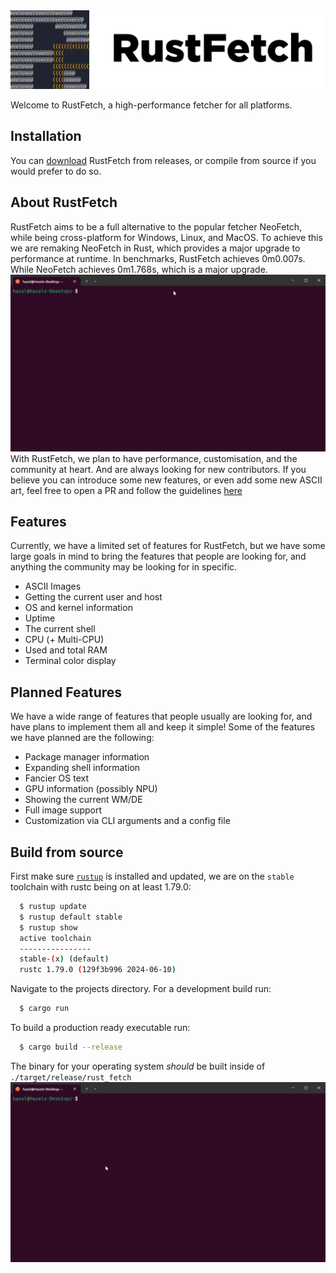 <picture>
  <source media="(prefers-color-scheme: dark)" srcset="https://raw.githubusercontent.com/RustFetch/RustFetch/main/images/rustfetch_full_dark_mode.png">
  <source media="(prefers-color-scheme: light)" srcset="https://raw.githubusercontent.com/RustFetch/RustFetch/main/images/rustfetch_full.png">
  <img alt="RustFetch Header" src="https://raw.githubusercontent.com/RustFetch/RustFetch/main/images/rustfetch_full.png">
</picture>

Welcome to RustFetch, a high-performance fetcher for all platforms.

## Installation
You can [download](https://github.com/RustFetch/RustFetch/releases) RustFetch from releases, or compile from source if you would prefer to do so.

## About RustFetch
RustFetch aims to be a full alternative to the popular fetcher NeoFetch, while being cross-platform for Windows, Linux, and MacOS. To achieve this we are remaking NeoFetch in Rust, which provides a major upgrade to performance at runtime. In benchmarks, RustFetch achieves 0m0.007s. While NeoFetch achieves 0m1.768s, which is a major upgrade. 
![](./images/rustfetch-neofetch-benchmark.gif)
With RustFetch, we plan to have performance, customisation, and the community at heart. And are always looking for new contributors. If you believe you can introduce some new features, or even add some new ASCII art, feel free to open a PR and follow the guidelines [here](./public/guidelines.md)

## Features
Currently, we have a limited set of features for RustFetch, but we have some large goals in mind to bring the features that people are looking for, and anything the community may be looking for in specific.
  <ul>
    <li>ASCII Images</li>
    <li>Getting the current user and host</li>
    <li>OS and kernel information</li>
    <li>Uptime</li>
    <li>The current shell</li>
    <li>CPU (+ Multi-CPU)</li>
    <li>Used and total RAM</li>
    <li>Terminal color display</li>
  </ul>

## Planned Features
We have a wide range of features that people usually are looking for, and have plans to implement them all and keep it simple!
Some of the features we have planned are the following:
  <ul>
    <li>Package manager information</li>
    <li>Expanding shell information</li>
    <li>Fancier OS text</li>
    <li>GPU information (possibly NPU)</li>
    <li>Showing the current WM/DE</li>
    <li>Full image support</li>
    <li>Customization via CLI arguments and a config file</li>
  </ul>

## Build from source
  First make sure <a href="https://rustup.rs/"><code>rustup</code></a> is installed and updated, we are on the <code>stable</code> toolchain with rustc being on at least 1.79.0:
  ```bash
    $ rustup update
    $ rustup default stable
    $ rustup show
    active toolchain
    ----------------
    stable-(x) (default)
    rustc 1.79.0 (129f3b996 2024-06-10)
  ```

  Navigate to the projects directory.
  For a development build run:
  ```bash
    $ cargo run
  ```

  To build a production ready executable run:
  ```bash
    $ cargo build --release
  ```
  The binary for your operating system *should* be built inside of <code>./target/release/rust_fetch</code>
![](./images/rustfetch-compile.gif)  
